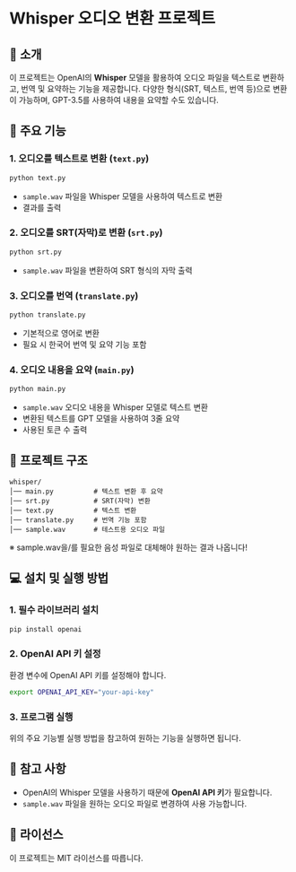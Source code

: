 # Whisper 오디오 변환 프로젝트

## 📌 소개
이 프로젝트는 OpenAI의 **Whisper** 모델을 활용하여 오디오 파일을 텍스트로 변환하고, 번역 및 요약하는 기능을 제공합니다. 다양한 형식(SRT, 텍스트, 번역 등)으로 변환이 가능하며, GPT-3.5를 사용하여 내용을 요약할 수도 있습니다.

## 🚀 주요 기능

### 1. 오디오를 텍스트로 변환 (`text.py`)
```bash
python text.py
```
- `sample.wav` 파일을 Whisper 모델을 사용하여 텍스트로 변환
- 결과를 출력

### 2. 오디오를 SRT(자막)로 변환 (`srt.py`)
```bash
python srt.py
```
- `sample.wav` 파일을 변환하여 SRT 형식의 자막 출력

### 3. 오디오를 번역 (`translate.py`)
```bash
python translate.py
```
- 기본적으로 영어로 변환
- 필요 시 한국어 번역 및 요약 기능 포함

### 4. 오디오 내용을 요약 (`main.py`)
```bash
python main.py
```
- `sample.wav` 오디오 내용을 Whisper 모델로 텍스트 변환
- 변환된 텍스트를 GPT 모델을 사용하여 3줄 요약
- 사용된 토큰 수 출력

## 📂 프로젝트 구조
```
whisper/
│── main.py          # 텍스트 변환 후 요약
│── srt.py           # SRT(자막) 변환
│── text.py          # 텍스트 변환
│── translate.py     # 번역 기능 포함
│── sample.wav       # 테스트용 오디오 파일
```
※ sample.wav을/를 필요한 음성 파일로 대체해야 원하는 결과 나옵니다!

## 💻 설치 및 실행 방법
### 1. 필수 라이브러리 설치
```bash
pip install openai
```

### 2. OpenAI API 키 설정
환경 변수에 OpenAI API 키를 설정해야 합니다.
```bash
export OPENAI_API_KEY="your-api-key"
```

### 3. 프로그램 실행
위의 주요 기능별 실행 방법을 참고하여 원하는 기능을 실행하면 됩니다.

## 📢 참고 사항
- OpenAI의 Whisper 모델을 사용하기 때문에 **OpenAI API 키**가 필요합니다.
- `sample.wav` 파일을 원하는 오디오 파일로 변경하여 사용 가능합니다.

## 📜 라이선스
이 프로젝트는 MIT 라이선스를 따릅니다.

